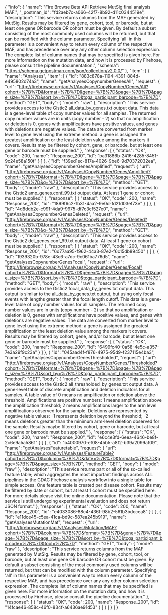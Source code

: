 {
  "info": {
    "name": "Fire Browse Beta API Retrieve MutSig final analysis MAF.",
    "_postman_id": "fd2aeb7c-a066-42f7-8b92-d11c0344519e",
    "description": "This service returns columns from the MAF generated by MutSig. Results may be filtered by gene, cohort, tool, or barcode, but at least one gene OR barcode OR cohort must be given.  By default a subset consisting of the most commonly used columns will be returned, but that can be modified with the column parameter. Specifying 'all' in this parameter is a convenient way to return every column of the respective MAF, and has precedence over any any other column selection expression.  The complete list of column names that may be specified is given here.  For more information on the mutation data, and how it is processed by Firehose, please consult the pipeline documentation.",
    "schema": "https://schema.getpostman.com/json/collection/v2.0.0/"
  },
  "item": [
    {
      "name": "Analyses",
      "item": [
        {
          "id": "883c878a-1194-4391-884d-e495802d74a3",
          "name": "getAnalysesCopynumberGenesAll",
          "request": {
            "url": "http://firebrowse.org/api/v1/Analyses/CopyNumber/Genes/All?cohort=%7B%7D&format=%7B%7D&gene=%7B%7D&page=%7B%7D&page_size=%7B%7D&sort_by=%7B%7D&tcga_participant_barcode=%7B%7D",
            "method": "GET",
            "body": {
              "mode": "raw"
            },
            "description": "This service provides access to the Gistic2 all_data_by_genes.txt output data. This data is a gene-level table of copy number values for all samples. The returned copy number values are in units (copy number - 2) so that no amplification or deletion is 0, genes with amplifications have positive values, and genes with deletions are negative values. The data are converted from marker level to gene level using the extreme method: a gene is assigned the greatest amplification or the least deletion value among the markers it covers. Results may be filtered by cohort, gene, or barcode, but at least one gene or barcode must be supplied."
          },
          "response": [
            {
              "status": "OK",
              "code": 200,
              "name": "Response_200",
              "id": "ba31886b-2416-4285-8451-9c24e58a150f"
            }
          ]
        },
        {
          "id": "f39ed1ec-817a-4026-9be6-9d70372032ea",
          "name": "getAnalysesCopynumberGenesAmplified",
          "request": {
            "url": "http://firebrowse.org/api/v1/Analyses/CopyNumber/Genes/Amplified?cohort=%7B%7D&format=%7B%7D&gene=%7B%7D&page=%7B%7D&page_size=%7B%7D&q=%7B%7D&sort_by=%7B%7D",
            "method": "GET",
            "body": {
              "mode": "raw"
            },
            "description": "This service provides access to the Gistic2 amp_genes.conf_99.txt output data.  At least 1 gene or cohort must be supplied."
          },
          "response": [
            {
              "status": "OK",
              "code": 200,
              "name": "Response_200",
              "id": "1899f6c2-1b31-4aa2-9e0d-fd21d03ef73e"
            }
          ]
        },
        {
          "id": "4d8ddb2e-c991-4da9-9975-df7c3cf527e0",
          "name": "getAnalysesCopynumberGenesDeleted",
          "request": {
            "url": "http://firebrowse.org/api/v1/Analyses/CopyNumber/Genes/Deleted?cohort=%7B%7D&format=%7B%7D&gene=%7B%7D&page=%7B%7D&page_size=%7B%7D&q=%7B%7D&sort_by=%7B%7D",
            "method": "GET",
            "body": {
              "mode": "raw"
            },
            "description": "This service provides access to the Gistic2 del_genes.conf_99.txt output data.  At least 1 gene or cohort must be supplied."
          },
          "response": [
            {
              "status": "OK",
              "code": 200,
              "name": "Response_200",
              "id": "6d77aa95-f962-44a3-87e2-f6c15db89450"
            }
          ]
        },
        {
          "id": "1939320b-978e-43c6-a7dc-9c061ba776d5",
          "name": "getAnalysesCopynumberGenesFocal",
          "request": {
            "url": "http://firebrowse.org/api/v1/Analyses/CopyNumber/Genes/Focal?cohort=%7B%7D&format=%7B%7D&gene=%7B%7D&page=%7B%7D&page_size=%7B%7D&sort_by=%7B%7D&tcga_participant_barcode=%7B%7D",
            "method": "GET",
            "body": {
              "mode": "raw"
            },
            "description": "This service provides access to the Gistic2 focal_data_by_genes.txt output data. This output is similar to the all_data_by_genes.txt output, but using only focal events with lengths greater than the  focal length cutoff. This data is a gene-level table of copy number values for all samples. The returned copy number values are in units (copy number - 2) so that no amplification or deletion is 0, genes with amplifications have positive values, and genes with deletions are negative values. The data are converted from marker level to gene level using the extreme method: a gene is assigned the greatest amplification or the least deletion value among the markers it covers. Results may be filtered by cohort, gene, and/or barcode, but at least one gene or barcode must be supplied."
          },
          "response": [
            {
              "status": "OK",
              "code": 200,
              "name": "Response_200",
              "id": "6499fc40-0a58-4e5c-a357-7e3a29f9c23a"
            }
          ]
        },
        {
          "id": "045aad4f-f876-4975-95d9-f237115e4ba3",
          "name": "getAnalysesCopynumberGenesThresholded",
          "request": {
            "url": "http://firebrowse.org/api/v1/Analyses/CopyNumber/Genes/Thresholded?cohort=%7B%7D&format=%7B%7D&gene=%7B%7D&page=%7B%7D&page_size=%7B%7D&sort_by=%7B%7D&tcga_participant_barcode=%7B%7D",
            "method": "GET",
            "body": {
              "mode": "raw"
            },
            "description": "This service provides access to the Gistic2 all_thresholded_by_genes.txt output data. A gene-level table of discrete amplification and deletion indicators for all samples. A table value of 0 means no amplification or deletion above the threshold. Amplifications are positive numbers: 1 means amplification above the amplification threshold; 2 means amplifications larger to the arm level amplifications observed for the sample. Deletions are represented by negative table values: -1 represents deletion beyond the threshold; -2 means deletions greater than the minimum arm-level deletion observed for the sample. Results maybe filtered by cohort, gene or barcode, but at least one gene or barcode must be supplied."
          },
          "response": [
            {
              "status": "OK",
              "code": 200,
              "name": "Response_200",
              "id": "e6c4e3fd-6eea-4646-be8f-2c6e9a5a5861"
            }
          ]
        },
        {
          "id": "b4000970-ef08-45b5-a8f2-b39a2099af09",
          "name": "getAnalysesFeaturetable",
          "request": {
            "url": "http://firebrowse.org/api/v1/Analyses/FeatureTable?cohort=%7B%7D&column=%7B%7D&date=%7B%7D&format=%7B%7D&page=%7B%7D&page_size=%7B%7D",
            "method": "GET",
            "body": {
              "mode": "raw"
            },
            "description": "This service returns part or all of the so-called feature table; which aggregates the most important findings across ALL pipelines in the GDAC Firehose analysis workflow into a single table for simple access.  One feature table is created per disease cohort.  Results may be filtered by date or cohort, but at least 1 cohort must be specified here. For more details please visit the online documentation.  Please note that the service is still undergoing experimental evaluation and does not return JSON format."
          },
          "response": [
            {
              "status": "OK",
              "code": 200,
              "name": "Response_200",
              "id": "e4033086-88c4-436f-98b2-561b3bdccea8"
            }
          ]
        },
        {
          "id": "e11dce45-c5ea-41ca-bd9c-587ea245b919",
          "name": "getAnalysesMutationMaf",
          "request": {
            "url": "http://firebrowse.org/api/v1/Analyses/Mutation/MAF?cohort=%7B%7D&column=%7B%7D&format=%7B%7D&gene=%7B%7D&page=%7B%7D&page_size=%7B%7D&sort_by=%7B%7D&tcga_participant_barcode=%7B%7D&tool=%7B%7D",
            "method": "GET",
            "body": {
              "mode": "raw"
            },
            "description": "This service returns columns from the MAF generated by MutSig. Results may be filtered by gene, cohort, tool, or barcode, but at least one gene OR barcode OR cohort must be given.  By default a subset consisting of the most commonly used columns will be returned, but that can be modified with the column parameter. Specifying 'all' in this parameter is a convenient way to return every column of the respective MAF, and has precedence over any any other column selection expression.  The complete list of column names that may be specified is given here.  For more information on the mutation data, and how it is processed by Firehose, please consult the pipeline documentation."
          },
          "response": [
            {
              "status": "OK",
              "code": 200,
              "name": "Response_200",
              "id": "14fcae46-858c-46f0-834f-a6436ae91d53"
            }
          ]
        }
      ]
    }
  ]
}